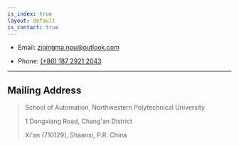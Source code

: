 ```yaml
---
is_index: true
layout: default
is_contact: true
---
```


* Email: [ziqingma.npu@outlook.com](mailto:ziqingma.npu@outlook.com)

* Phone: [(+86) 187 2921 2043](tel:+8618729212043)

---

## Mailing Address
> School of Automation, Northwestern Polytechnical University
>
> 1 Dongxiang Road, Chang'an District
> 
> Xi'an (710129), Shaanxi, P.R. China

<br>

<br>
